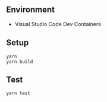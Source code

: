 ## Environment

- Visual Studio Code Dev Containers

## Setup

```
yarn
yarn build
```

## Test

```
yarn test
```
